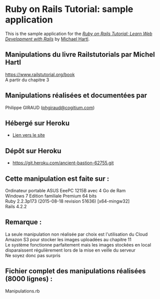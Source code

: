 # Ruby on Rails Tutorial: sample application
This is the sample application for the
[*Ruby on Rails Tutorial:
Learn Web Development with Rails*](http://www.railstutorial.org/)
by [Michael Hartl](http://www.michaelhartl.com/).

## Manipulations du livre Railstutorials par Michel Hartl
https://www.railstutorial.org/book  
A partir du chapitre 3

## Manipulations réalisées et documentées par
Philippe GIRAUD (phgiraud@cogitium.com)

## Hébergé sur Heroku
* [Lien vers le site](https://ancient-bastion-62755.herokuapp.com/)

## Dépôt sur Heroku
* https://git.heroku.com/ancient-bastion-62755.git

## Cette manipulation est faite sur :
Ordinateur portable ASUS EeePC 1215B avec 4 Go de Ram  
Windows 7 Edition familiale Premium 64 bits  
Ruby 2.2.3p173 (2015-08-18 revision 51636) [x64-mingw32]  
Rails 4.2.2

## Remarque :
La seule manipulation non réalisée par choix est l'utilisation du Cloud Amazon S3
pour stocker les images uploadées au chapitre 11  
Le système fonctionne parfaitement mais les images stockées en local
disparaissent régulièrement lors de la mise en veille du serveur  
Ne soyez donc pas surpris

## Fichier complet des manipulations réalisées (8000 lignes) : 
Manipulations.rb
